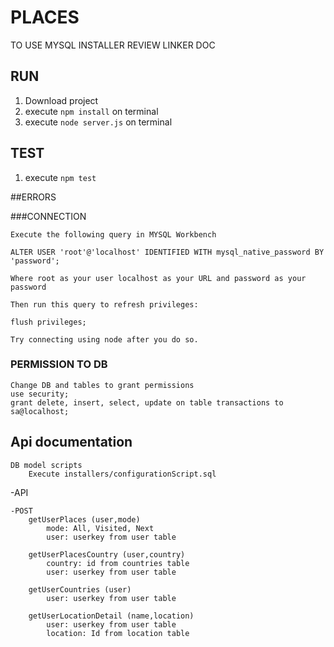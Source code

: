 # PLACES

TO USE MYSQL INSTALLER REVIEW LINKER DOC

## RUN

1. Download project
2. execute `npm install` on terminal
3. execute `node server.js` on terminal

## TEST

1. execute `npm test`

##ERRORS

###CONNECTION

    Execute the following query in MYSQL Workbench
    
    ALTER USER 'root'@'localhost' IDENTIFIED WITH mysql_native_password BY 'password';
    
    Where root as your user localhost as your URL and password as your password
    
    Then run this query to refresh privileges:
    
    flush privileges;
    
    Try connecting using node after you do so.

### PERMISSION TO DB

    Change DB and tables to grant permissions
    use security;
    grant delete, insert, select, update on table transactions to sa@localhost;

## Api documentation

    DB model scripts
        Execute installers/configurationScript.sql

-API

    -POST
        getUserPlaces (user,mode)
            mode: All, Visited, Next
            user: userkey from user table  

        getUserPlacesCountry (user,country)
            country: id from countries table
            user: userkey from user table
        
        getUserCountries (user)
            user: userkey from user table
        
        getUserLocationDetail (name,location)
            user: userkey from user table
            location: Id from location table
        
        

